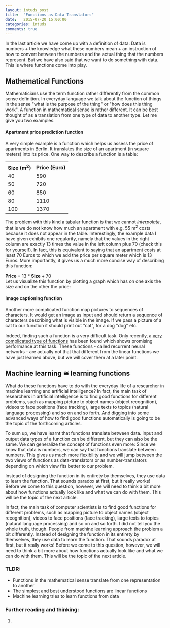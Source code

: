 ```yaml
---
layout: intuds_post
title:  "Functions as Data Translators"
date:   2015-07-20 15:00:00
categories: intuds
comments: true
---
```


In the last article we have come up with a definition of data: Data is numbers + the knowledge what these numbers mean + an instruction of how to convert between the numbers and the actual thing that the numbers represent. But we have also said that we want to do something with data. This is where functions come into play.

## Mathematical Functions

Mathematicians use the term function rather differently from the common sense definition. In everyday language we talk about the function of things in the sense "what is the purpose of the thing" or "how does this thing work". A function in mathematical sense is rather different. It can be best thought of as a translation from one type of data to another type. Let me give you two examples.

#### Apartment price prediction function

A very simple example is a function which helps us assess the price of apartments in Berlin. It translates the size of an apartment (in square meters) into its price. One way to describe a function is a table:

<table class="data-table">
<tr>
<th>Size (m<sup>2</sup>)</th>
<th>Price (Euro)</th>
</tr>
<tr>
<td>40</td>
<td>590</td>
</tr>
<tr>
<td>50</td>
<td>720</td>
</tr>
<tr>
<td>60</td>
<td>850</td>
</tr>
<tr>
<td>80</td>
<td>1110</td>
</tr>
<tr>
<td>100</td>
<td>1370</td>
</tr>
</table>

The problem with this kind a tabular function is that we cannot *interpolate*, that is we do not know how much an apartment with e.g. 55 m<sup>2</sup> costs because it does not appear in the table. Interestingly, the example data I have given exhibits one regularity, namely that the values in the right column are exactly 13 times the value in the left column plus 70 (check this for yourself). In fact, this is equivalent to saying that an apartment costs at least 70 Euros to which we add the price per square meter which is 13 Euros. More importantly, it gives us a much more concise way of describing this function:
<div class="pseudoformula">
<b>Price</b> = 13 * <b>Size</b> + 70
</div>
Let us visualize this function by plotting a graph which has on one axis the size and on the other the price:


#### Image captioning function
Another more complicated function map pictures to sequences of characters. It would get an image as input and should return a sequence of characters describing what is visible in the image. If we pass a picture of a cat to our function it should print out "cat", for a dog "dog" etc. 

Indeed, finding such a function is a very difficult task. Only recently, a [very complicated type of functions](http://karpathy.github.io/2015/05/21/rnn-effectiveness/) has been found which shows promising performance at this task. These functions - called recurrent neural networks - are actually not that that different from the linear functions we have just learned above, but we will cover them at a later point.

## Machine learning &cong; learning functions

What do these functions have to do with the everyday life of a researcher in machine learning and artificial intelligence? In fact, the main task of researchers in artificial intelligence is to find good functions for different problems, such as mapping picture to object names (object recognition), videos to face positions (face tracking), large texts to topics (natural language processing) and so on and so forth.
And digging into some advanced ways of how to find good functions automatically is going to be the topic of the forthcoming articles.

To sum up, we have learnt that functions translate between data. Input and output data types of a function can be different, but they can also be the same. We can generalize the concept of functions even more: Since we know that data is numbers, we can say that functions translate between numbers. This gives us much more flexibility and we will jump between the two views of functions as data-translators or as number-translators depending on which view fits better to our problem.

Instead of designing the function in its entirety by themselves, they use data to learn the function. That sounds paradox at first, but it really works! Before we come to this question, however, we will need to think a bit more about how functions actually look like and what we can do with them. This will be the topic of the next article.

In fact, the main task of computer scientists is to find good functions for different problems, such as mapping picture to object names (object recognition), videos to face positions (face tracking), large texts to topics (natural language processing) and so on and so forth. I did not tell you the whole truth, though. People from machine learning approach the problem a bit differently. Instead of designing the function in its entirety by themselves, they use data to learn the function. That sounds paradox at first, but it really works! Before we come to this question, however, we will need to think a bit more about how functions actually look like and what we can do with them. This will be the topic of the next article.


### TLDR:
- Functions in the mathematical sense translate from one representation to another
- The simplest and best understood functions are linear functions
- Machine learning tries to learn functions from data

### <a name="further"></a>Further reading and thinking:
1. 
